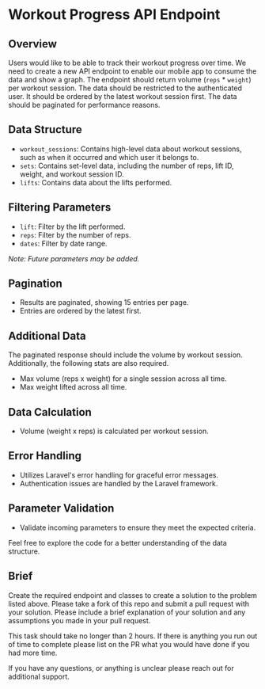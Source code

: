 # Workout Progress API Endpoint

## Overview

Users would like to be able to track their workout progress over time. We need to create a new API endpoint to enable our mobile app to consume the data and show a graph. The endpoint should return volume (`reps` * `weight`) per workout session. The data should be restricted to the authenticated user. It should be ordered by the latest workout session first. The data should be paginated for performance reasons.

## Data Structure

- `workout_sessions`: Contains high-level data about workout sessions, such as when it occurred and which user it belongs to.
- `sets`: Contains set-level data, including the number of reps, lift ID, weight, and workout session ID.
- `lifts`: Contains data about the lifts performed.

## Filtering Parameters

- `lift`: Filter by the lift performed.
- `reps`: Filter by the number of reps.
- `dates`: Filter by date range.

*Note: Future parameters may be added.*

## Pagination

- Results are paginated, showing 15 entries per page.
- Entries are ordered by the latest first.

## Additional Data

The paginated response should include the volume by workout session. Additionally, the following stats are also required.
- Max volume (reps x weight) for a single session across all time.
- Max weight lifted across all time.

## Data Calculation

- Volume (weight x reps) is calculated per workout session.

## Error Handling

- Utilizes Laravel's error handling for graceful error messages.
- Authentication issues are handled by the Laravel framework.

## Parameter Validation

- Validate incoming parameters to ensure they meet the expected criteria.


Feel free to explore the code for a better understanding of the data structure.

## Brief ##
Create the required endpoint and classes to create a solution to the problem listed above. Please take a fork of this repo and submit a pull request with your solution. Please include a brief explanation of your solution and any assumptions you made in your pull request.

This task should take no longer than 2 hours. If there is anything you run out of time to complete please list on the PR what you would have done if you had more time.

If you have any questions, or anything is unclear please reach out for additional support.
